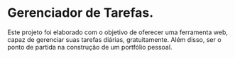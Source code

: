 # Gerenciador de Tarefas.
Este projeto foi elaborado com o objetivo de oferecer uma ferramenta web, capaz de gerenciar suas tarefas diárias, gratuitamente. Além disso, ser o ponto de partida na construção de um portfólio pessoal. 
